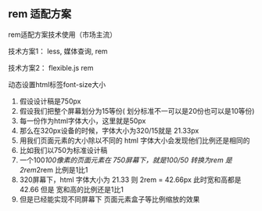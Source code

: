 ## rem 适配方案


rem适配方案技术使用（市场主流）

技术方案1：
less, 媒体查询, rem

技术方案2：
flexible.js
rem

动态设置html标签font-size大小


1. 假设设计稿是750px
2. 假设我们把整个屏幕划分为15等份( 划分标准不一可以是20份也可以是10等份)
3. 每一份作为html字体大小，这里就是50px
4. 那么在320px设备的时候，字体大小为320/15就是 21.33px
5. 用我们页面元素的大小除以不同的 html 字体大小会发现他们比例还是相同的
6. 比如我们以750为标准设计稿
7. 一个100*100像素的页面元素在 750屏幕下，就是100/50 转换为rem 是 2rem*2rem 比例是1比1
8. 320屏幕下，html 字体大小为 21.33 则 2rem = 42.66px 此时宽和高都是 42.66 但是 宽和高的比例还是1比1
9.  但是已经能实现不同屏幕下 页面元素盒子等比例缩放的效果